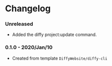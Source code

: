 # Changelog

### Unreleased

* Added the diffy project:update command.

### 0.1.0 - 2020/Jan/10

* Created from template `DiffyWebsite/diffy-cli`
